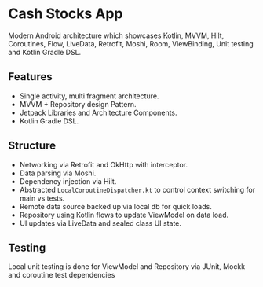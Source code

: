 # Cash Stocks App

Modern Android architecture which showcases Kotlin, MVVM, Hilt, Coroutines, Flow, LiveData, Retrofit, Moshi, Room, ViewBinding, Unit testing and Kotlin Gradle DSL.

## Features

* Single activity, multi fragment architecture.
* MVVM + Repository design Pattern.
* Jetpack Libraries and Architecture Components.
* Kotlin Gradle DSL.

## Structure

* Networking via Retrofit and OkHttp with interceptor.
* Data parsing via Moshi.
* Dependency injection via Hilt.
* Abstracted `LocalCoroutineDispatcher.kt` to control context switching for main vs tests.
* Remote data source backed up via local db for quick loads.
* Repository using Kotlin flows to update ViewModel on data load.
* UI updates via LiveData and sealed class UI state.

## Testing

Local unit testing is done for ViewModel and Repository via JUnit, Mockk and coroutine test dependencies


